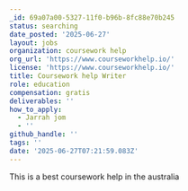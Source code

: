 ```yaml
---
_id: 69a07a00-5327-11f0-b96b-8fc88e70b245
status: searching
date_posted: '2025-06-27'
layout: jobs
organization: coursework help
org_url: 'https://www.courseworkhelp.io/'
license: 'https://www.courseworkhelp.io/'
title: Coursework help Writer
role: education
compensation: gratis
deliverables: ''
how_to_apply:
  - Jarrah jom
  - ''
github_handle: ''
tags: ''
date: '2025-06-27T07:21:59.083Z'
---
```

This is a best coursework help in the australia

